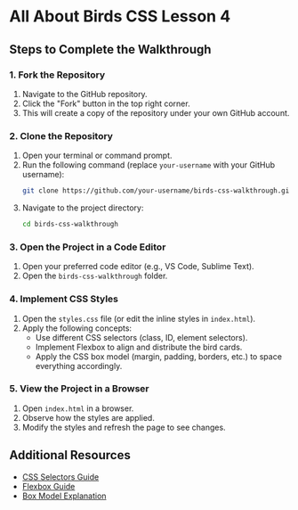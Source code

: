 # All About Birds CSS Lesson 4

## Steps to Complete the Walkthrough

### 1. Fork the Repository
1. Navigate to the GitHub repository.
2. Click the "Fork" button in the top right corner.
3. This will create a copy of the repository under your own GitHub account.

### 2. Clone the Repository
1. Open your terminal or command prompt.
2. Run the following command (replace `your-username` with your GitHub username):
   ```sh
   git clone https://github.com/your-username/birds-css-walkthrough.git
   ```
3. Navigate to the project directory:
   ```sh
   cd birds-css-walkthrough
   ```

### 3. Open the Project in a Code Editor
1. Open your preferred code editor (e.g., VS Code, Sublime Text).
2. Open the `birds-css-walkthrough` folder.

### 4. Implement CSS Styles
1. Open the `styles.css` file (or edit the inline styles in `index.html`).
2. Apply the following concepts:
   - Use different CSS selectors (class, ID, element selectors).
   - Implement Flexbox to align and distribute the bird cards.
   - Apply the CSS box model (margin, padding, borders, etc.) to space everything accordingly.

### 5. View the Project in a Browser
1. Open `index.html` in a browser.
2. Observe how the styles are applied.
3. Modify the styles and refresh the page to see changes.

## Additional Resources
- [CSS Selectors Guide](https://developer.mozilla.org/en-US/docs/Learn/CSS/Building_blocks/Selectors)
- [Flexbox Guide](https://css-tricks.com/snippets/css/a-guide-to-flexbox/)
- [Box Model Explanation](https://developer.mozilla.org/en-US/docs/Web/CSS/CSS_Box_Model)


